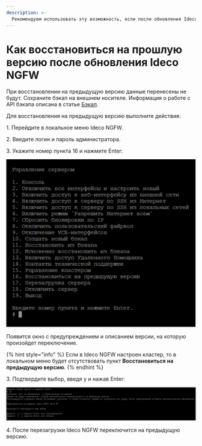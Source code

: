 ```yaml
---
description: >-
  Рекомендуем использовать эту возможность, если после обновления Ideco NGFW работает некорректно.
---
```


# Как восстановиться на прошлую версию после обновления Ideco NGFW

При восстановлении на предыдущую версию данные перенесены не будут. Сохраните бэкап на внешнем носителе. Информация о работе с API бэкапа описана в статье [Бэкап](/api/backup-api.md).

Для восстановления на предыдущую версию выполните действия:

1\. Перейдите в локальное меню Ideco NGFW.

2\. Введите логин и пароль администратора.

3\. Укажите номер пункта 16 и нажмите Enter:

![](/.gitbook/assets/go-back018.png)

Появится окно с предупреждением и описанием версии, на которую произойдет переключение.

{% hint style="info" %}
Если в Ideco NGFW настроен кластер, то в локальном меню будет отсутствовать пункт **Восстановиться на предыдущую версию**.
{% endhint %}


3\. Подтвердите выбор, введя y и нажав Enter:

![](/.gitbook/assets/go-back119.png)

4\. После перезагрузки Ideco NGFW переключится на предыдущую версию.